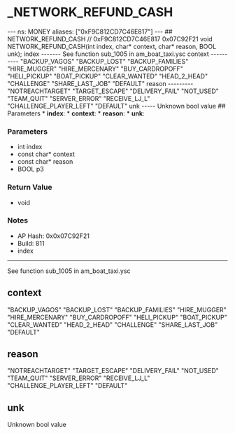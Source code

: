 # _NETWORK_REFUND_CASH

--- ns: MONEY aliases: ["0xF9C812CD7C46E817"] --- ## NETWORK_REFUND_CASH  // 0xF9C812CD7C46E817 0x07C92F21 void NETWORK_REFUND_CASH(int index, char* context, char* reason, BOOL unk);  index ------- See function sub_1005 in am_boat_taxi.ysc context ---------- "BACKUP_VAGOS" "BACKUP_LOST" "BACKUP_FAMILIES" "HIRE_MUGGER" "HIRE_MERCENARY" "BUY_CARDROPOFF" "HELI_PICKUP" "BOAT_PICKUP" "CLEAR_WANTED" "HEAD_2_HEAD" "CHALLENGE" "SHARE_LAST_JOB" "DEFAULT" reason --------- "NOTREACHTARGET" "TARGET_ESCAPE" "DELIVERY_FAIL" "NOT_USED" "TEAM_QUIT" "SERVER_ERROR" "RECEIVE_LJ_L" "CHALLENGE_PLAYER_LEFT" "DEFAULT" unk ----- Unknown bool value  ## Parameters * **index**: * **context**: * **reason**: * **unk**:

### Parameters
* int index
* const char* context
* const char* reason
* BOOL p3

### Return Value
* void

### Notes
* AP Hash: 0x0x07C92F21
* Build: 811
* index
-------
See function sub_1005 in am_boat_taxi.ysc

context
----------
"BACKUP_VAGOS"
"BACKUP_LOST"
"BACKUP_FAMILIES"
"HIRE_MUGGER"
"HIRE_MERCENARY"
"BUY_CARDROPOFF"
"HELI_PICKUP"
"BOAT_PICKUP"
"CLEAR_WANTED"
"HEAD_2_HEAD"
"CHALLENGE"
"SHARE_LAST_JOB"
"DEFAULT"

reason
---------
"NOTREACHTARGET"
"TARGET_ESCAPE"
"DELIVERY_FAIL"
"NOT_USED"
"TEAM_QUIT"
"SERVER_ERROR"
"RECEIVE_LJ_L"
"CHALLENGE_PLAYER_LEFT"
"DEFAULT"

unk
-----
Unknown bool value



